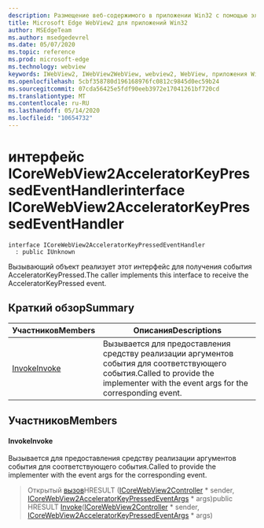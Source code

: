 ```yaml
---
description: Размещение веб-содержимого в приложении Win32 с помощью элемента управления Microsoft Edge WebView2
title: Microsoft Edge WebView2 для приложений Win32
author: MSEdgeTeam
ms.author: msedgedevrel
ms.date: 05/07/2020
ms.topic: reference
ms.prod: microsoft-edge
ms.technology: webview
keywords: IWebView2, IWebView2WebView, webview2, WebView, приложения Win32, Win32, EDGE, ICoreWebView2, ICoreWebView2Controller, элемент управления "веб-браузер", HTML Edge
ms.openlocfilehash: 5cbf358780d196168976fc0812c9845d0ec59b24
ms.sourcegitcommit: 07cda56425e5fdf90eeb3972e17041261bf720cd
ms.translationtype: MT
ms.contentlocale: ru-RU
ms.lasthandoff: 05/14/2020
ms.locfileid: "10654732"
---
```

# <span data-ttu-id="7eec9-104">интерфейс ICoreWebView2AcceleratorKeyPressedEventHandler</span><span class="sxs-lookup"><span data-stu-id="7eec9-104">interface ICoreWebView2AcceleratorKeyPressedEventHandler</span></span> 

```
interface ICoreWebView2AcceleratorKeyPressedEventHandler
  : public IUnknown
```

<span data-ttu-id="7eec9-105">Вызывающий объект реализует этот интерфейс для получения события AcceleratorKeyPressed.</span><span class="sxs-lookup"><span data-stu-id="7eec9-105">The caller implements this interface to receive the AcceleratorKeyPressed event.</span></span>

## <span data-ttu-id="7eec9-106">Краткий обзор</span><span class="sxs-lookup"><span data-stu-id="7eec9-106">Summary</span></span>

 <span data-ttu-id="7eec9-107">Участников</span><span class="sxs-lookup"><span data-stu-id="7eec9-107">Members</span></span>                        | <span data-ttu-id="7eec9-108">Описания</span><span class="sxs-lookup"><span data-stu-id="7eec9-108">Descriptions</span></span>
--------------------------------|---------------------------------------------
[<span data-ttu-id="7eec9-109">Invoke</span><span class="sxs-lookup"><span data-stu-id="7eec9-109">Invoke</span></span>](#invoke) | <span data-ttu-id="7eec9-110">Вызывается для предоставления средству реализации аргументов события для соответствующего события.</span><span class="sxs-lookup"><span data-stu-id="7eec9-110">Called to provide the implementer with the event args for the corresponding event.</span></span>

## <span data-ttu-id="7eec9-111">Участников</span><span class="sxs-lookup"><span data-stu-id="7eec9-111">Members</span></span>

#### <span data-ttu-id="7eec9-112">Invoke</span><span class="sxs-lookup"><span data-stu-id="7eec9-112">Invoke</span></span> 

<span data-ttu-id="7eec9-113">Вызывается для предоставления средству реализации аргументов события для соответствующего события.</span><span class="sxs-lookup"><span data-stu-id="7eec9-113">Called to provide the implementer with the event args for the corresponding event.</span></span>

> <span data-ttu-id="7eec9-114">Открытый [вызов](#invoke)HRESULT ([ICoreWebView2Controller](icorewebview2controller.md) \* sender, [ICoreWebView2AcceleratorKeyPressedEventArgs](icorewebview2acceleratorkeypressedeventargs.md) \* args)</span><span class="sxs-lookup"><span data-stu-id="7eec9-114">public HRESULT [Invoke](#invoke)([ICoreWebView2Controller](icorewebview2controller.md) \* sender, [ICoreWebView2AcceleratorKeyPressedEventArgs](icorewebview2acceleratorkeypressedeventargs.md) \* args)</span></span>

